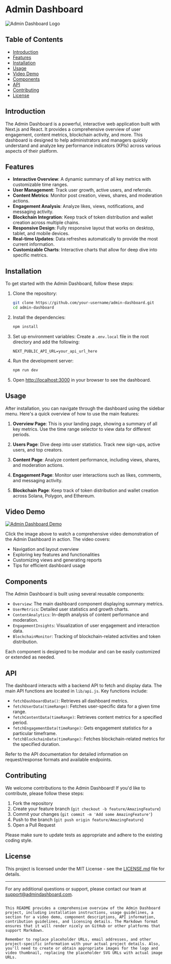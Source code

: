 
# Admin Dashboard

![Admin Dashboard Logo](/placeholder.svg?height=100&width=100)

## Table of Contents

- [Introduction](#introduction)
- [Features](#features)
- [Installation](#installation)
- [Usage](#usage)
- [Video Demo](#video-demo)
- [Components](#components)
- [API](#api)
- [Contributing](#contributing)
- [License](#license)

## Introduction

The Admin Dashboard is a powerful, interactive web application built with Next.js and React. It provides a comprehensive overview of user engagement, content metrics, blockchain activity, and more. This dashboard is designed to help administrators and managers quickly understand and analyze key performance indicators (KPIs) across various aspects of their platform.

## Features

- **Interactive Overview**: A dynamic summary of all key metrics with customizable time ranges.
- **User Management**: Track user growth, active users, and referrals.
- **Content Metrics**: Monitor post creation, views, shares, and moderation actions.
- **Engagement Analysis**: Analyze likes, views, notifications, and messaging activity.
- **Blockchain Integration**: Keep track of token distribution and wallet creation across multiple chains.
- **Responsive Design**: Fully responsive layout that works on desktop, tablet, and mobile devices.
- **Real-time Updates**: Data refreshes automatically to provide the most current information.
- **Customizable Charts**: Interactive charts that allow for deep dive into specific metrics.

## Installation

To get started with the Admin Dashboard, follow these steps:

1. Clone the repository:
   ```bash
   git clone https://github.com/your-username/admin-dashboard.git
   cd admin-dashboard
   ```

2. Install the dependencies:
   ```bash
   npm install
   ```

3. Set up environment variables:
   Create a `.env.local` file in the root directory and add the following:
   ```
   NEXT_PUBLIC_API_URL=your_api_url_here
   ```

4. Run the development server:
   ```bash
   npm run dev
   ```

5. Open [http://localhost:3000](http://localhost:3000) in your browser to see the dashboard.

## Usage

After installation, you can navigate through the dashboard using the sidebar menu. Here's a quick overview of how to use the main features:

1. **Overview Page**: This is your landing page, showing a summary of all key metrics. Use the time range selector to view data for different periods.

2. **Users Page**: Dive deep into user statistics. Track new sign-ups, active users, and top creators.

3. **Content Page**: Analyze content performance, including views, shares, and moderation actions.

4. **Engagement Page**: Monitor user interactions such as likes, comments, and messaging activity.

5. **Blockchain Page**: Keep track of token distribution and wallet creation across Solana, Polygon, and Ethereum.

## Video Demo

[![Admin Dashboard Demo](/placeholder.svg?height=300&width=500)](https://www.youtube.com/watch?v=dQw4w9WgXcQ)

Click the image above to watch a comprehensive video demonstration of the Admin Dashboard in action. The video covers:

- Navigation and layout overview
- Exploring key features and functionalities
- Customizing views and generating reports
- Tips for efficient dashboard usage

## Components

The Admin Dashboard is built using several reusable components:

- `Overview`: The main dashboard component displaying summary metrics.
- `UserMetrics`: Detailed user statistics and growth charts.
- `ContentAnalytics`: In-depth analysis of content performance and moderation.
- `EngagementInsights`: Visualization of user engagement and interaction data.
- `BlockchainMonitor`: Tracking of blockchain-related activities and token distribution.

Each component is designed to be modular and can be easily customized or extended as needed.

## API

The dashboard interacts with a backend API to fetch and display data. The main API functions are located in `lib/api.js`. Key functions include:

- `fetchDashboardData()`: Retrieves all dashboard metrics.
- `fetchUserData(timeRange)`: Fetches user-specific data for a given time range.
- `fetchContentData(timeRange)`: Retrieves content metrics for a specified period.
- `fetchEngagementData(timeRange)`: Gets engagement statistics for a particular timeframe.
- `fetchBlockchainData(timeRange)`: Fetches blockchain-related metrics for the specified duration.

Refer to the API documentation for detailed information on request/response formats and available endpoints.

## Contributing

We welcome contributions to the Admin Dashboard! If you'd like to contribute, please follow these steps:

1. Fork the repository
2. Create your feature branch (`git checkout -b feature/AmazingFeature`)
3. Commit your changes (`git commit -m 'Add some AmazingFeature'`)
4. Push to the branch (`git push origin feature/AmazingFeature`)
5. Open a Pull Request

Please make sure to update tests as appropriate and adhere to the existing coding style.

## License

This project is licensed under the MIT License - see the [LICENSE.md](LICENSE.md) file for details.

---

For any additional questions or support, please contact our team at support@admindashboard.com.

```

This README provides a comprehensive overview of the Admin Dashboard project, including installation instructions, usage guidelines, a section for a video demo, component descriptions, API information, contribution guidelines, and licensing details. The Markdown format ensures that it will render nicely on GitHub or other platforms that support Markdown.

Remember to replace placeholder URLs, email addresses, and other project-specific information with your actual project details. Also, you'll need to create or obtain appropriate images for the logo and video thumbnail, replacing the placeholder SVG URLs with actual image URLs.